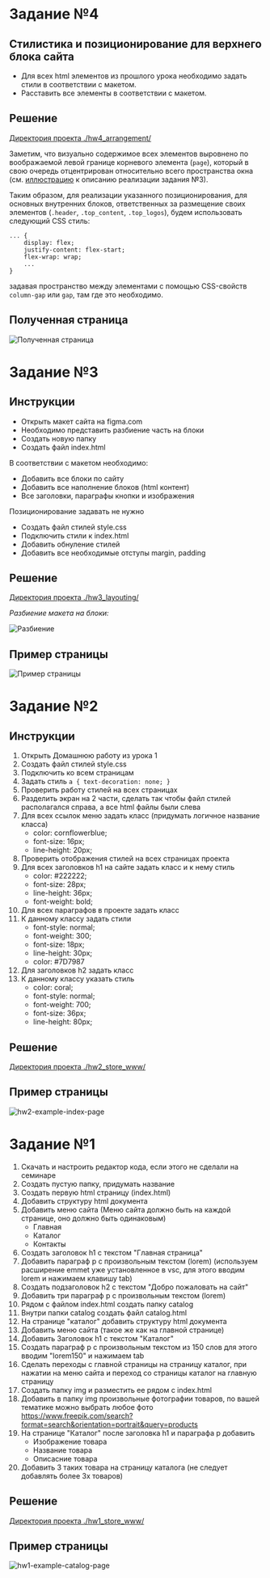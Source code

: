 # Задание №4

## Cтилистика и позиционирование для верхнего блока сайта

* Для всех html элементов из прошлого урока необходимо задать стили в соответствии с макетом.
* Расставить все элементы в соответствии с макетом.

## Решение

[Директория проекта ./hw4_arrangement/](hw4_arrangement/)

Заметим, что визуально содержимое всех элементов выровнено по воображаемой левой
границе корневого элемента (`page`), который в свою очередь отцентрирован
относительно всего пространства окна (см. [иллюстрацию](hw3_layouting/refs/layouting.png) к описанию реализации задания №3).

Таким образом, для реализации указанного позиционирования, для основных внутренних
блоков, ответственных за размещение своих элементов (`.header`, `.top_content`, `.top_logos`),
будем использовать следующий CSS стиль:
```
... {
	display: flex;
	justify-content: flex-start;
	flex-wrap: wrap;
	...
}
```
задавая пространство между элементами с помощью CSS-свойств `column-gap` или `gap`, там где это необходимо.

## Полученная страница

![Полученная страница](hw4_arrangement/refs/example-arrangement.png)

# Задание №3

## Инструкции

* Открыть макет сайта на figma.com
* Необходимо представить разбиение часть на блоки
* Создать новую папку
* Создать файл index.html

В соответствии с макетом необходимо: 

* Добавить все блоки по сайту
* Добавить все наполнение блоков (html контент)
* Все заголовки, параграфы кнопки и изображения

Позиционирование задавать не нужно

* Создать файл стилей style.css
* Подключить стили к index.html
* Добавить обнуление стилей
* Добавить все необходимые отступы margin, padding

## Решение

[Директория проекта ./hw3_layouting/](hw3_layouting/)

*Разбиение макета на блоки:*

![Разбиение](hw3_layouting/refs/layouting.png)

## Пример страницы

![Пример страницы](hw3_layouting/refs/example-actual.png)

# Задание №2

## Инструкции

1. Открыть Домашнюю работу из урока 1 
2. Создать файл стилей style.css
3. Подключить ко всем страницам
4. Задать стиль 
`a {
	text-decoration: none;
}`
5. Проверить работу стилей на всех страницах
6. Разделить экран на 2 части, сделать так чтобы файл стилей располагался справа, а все html файлы были слева
7. Для всех ссылок меню задать класс (придумать логичное название класса)
	* color: cornflowerblue;
	* font-size: 16px;
	* line-height: 20px;
8. Проверить отображения стилей на всех страницах проекта
9. Для всех заголовков h1 на сайте задать класс и к нему стиль
	* color: #222222;
	* font-size: 28px;
	* line-height: 36px;
	* font-weight: bold;
10. Для всех параграфов в проекте задать класс
11. К данному классу задать стили
	* font-style: normal;
	* font-weight: 300;
	* font-size: 18px;
	* line-height: 30px;
	* color: #7D7987
12. Для заголовков h2 задать класс
13. К данному классу указать стиль 
	* color: coral;
	* font-style: normal;
	* font-weight: 700;
	* font-size: 36px;
	* line-height: 80px;

## Решение

[Директория проекта ./hw2_store_www/](hw2_store_www/)

## Пример страницы

![hw2-example-index-page](https://github.com/alexeycoder/gb_html_css/assets/109767480/9bda6138-7ef2-45f6-906b-2a72bf2b49b2)

# Задание №1

1. Скачать и настроить редактор кода, если этого не сделали на семинаре
2. Создать пустую папку, придумать название
3. Создать первую html страницу (index.html)
4. Добавить структуру html документа
5. Добавить меню сайта (Меню сайта должно быть на каждой странице, оно должно быть одинаковым)
	* Главная
	* Каталог
	* Контакты
6. Создать заголовок h1 с текстом "Главная страница"
7. Добавить параграф p с произвольным текстом (lorem) (используем расширение emmet уже установленное в vsc, для этого вводим lorem и нажимаем клавишу tab)
8. Создать подзаголовок h2 с текстом "Добро пожаловать на сайт"
9. Добавить три параграф p с произвольным текстом (lorem)
10. Рядом с файлом index.html создать папку catalog
11. Внутри папки catalog создать файл catalog.html 
12. На странице "каталог" добавить структуру html документа
13. Добавить меню сайта (такое же как на главной странице)
14. Добавить Заголовок h1 с текстом "Каталог"
15. Создать параграф p с произвольным текстом из 150 слов для этого вводим "lorem150" и нажимаем tab
16. Сделать переходы с главной страницы на страницу каталог, при нажатии на меню сайта и переход со страницы каталог на главную страницу
17. Создать папку img и разместить ее рядом с index.html
18. Добавить в папку img произвольные фотографии товаров, по вашей тематике можно выбрать любое фото https://www.freepik.com/search?format=search&orientation=portrait&query=products  
19. На странице "Каталог" после заголовка h1 и параграфа p добавить 
	* Изображение товара
	* Название товара
	* Описасние товара
20. Добавить 3 таких товара на страницу каталога (не следует добавлять более 3х товаров)

## Решение

[Директория проекта ./hw1_store_www/](hw1_store_www/)

## Пример страницы

![hw1-example-catalog-page](https://github.com/alexeycoder/gb_html_css/assets/109767480/309feeb8-fd86-40fb-ac92-f0aecf8997cd)
